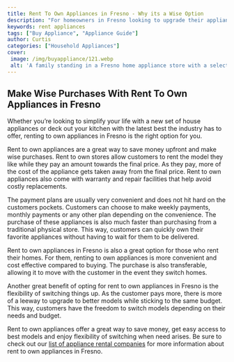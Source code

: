```yaml
---
title: Rent To Own Appliances in Fresno - Why its a Wise Option
description: "For homeowners in Fresno looking to upgrade their appliances entering a rent-to-own agreement may be the wisest and most affordable option Read on to find out more about the process and the benefits"
keywords: rent appliances
tags: ["Buy Appliance", "Appliance Guide"]
author: Curtis
categories: ["Household Appliances"]
cover: 
 image: /img/buyappliance/121.webp
 alt: 'A family standing in a Fresno home appliance store with a selection of rent-to-own appliances behind them'
---
```

## Make Wise Purchases With Rent To Own Appliances in Fresno 
Whether you’re looking to simplify your life with a new set of house appliances or deck out your kitchen with the latest best the industry has to offer, renting to own appliances in Fresno is the right option for you. 

Rent to own appliances are a great way to save money upfront and make wise purchases. Rent to own stores allow customers to rent the model they like while they pay an amount towards the final price. As they pay, more of the cost of the appliance gets taken away from the final price. Rent to own appliances also come with warranty and repair facilities that help avoid costly replacements. 

The payment plans are usually very convenient and does not hit hard on the customers pockets. Customers can choose to make weekly payments, monthly payments or any other plan depending on the convenience. The purchase of these appliances is also much faster than purchasing from a traditional physical store. This way, customers can quickly own their favorite appliances without having to wait for them to be delivered. 

Rent to own appliances in Fresno is also a great option for those who rent their homes. For them, renting to own appliances is more convenient and cost effective compared to buying. The purchase is also transferable, allowing it to move with the customer in the event they switch homes.

Another great benefit of opting for rent to own appliances in Fresno is the flexibility of switching things up. As the customer pays more, there is more of a leeway to upgrade to better models while sticking to the same budget. This way, customers have the freedom to switch models depending on their needs and budget.

Rent to own appliances offer a great way to save money, get easy access to best models and enjoy flexibility of switching when need arises. Be sure to check out our [list of appliance rental companies](./pages/appliance-rental) for more information about rent to own appliances in Fresno.
